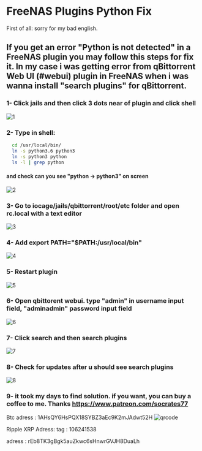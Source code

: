 # FreeNAS Plugins Python Fix

First of all: sorry for my bad english.

##  If you get an error "Python is not detected" in a FreeNAS plugin you may follow this steps for fix it. In my case i was getting error from qBittorrent Web UI (#webui) plugin in FreeNAS when i was wanna install "search plugins" for qBittorrent.

### 1- Click jails and then click 3 dots near of plugin and click shell
![1](https://user-images.githubusercontent.com/59617701/71914905-a95ed100-318b-11ea-8fd6-b1a380fa809f.png)
### 2- Type in shell:
```bash
  cd /usr/local/bin/
  ln -s python3.6 python3
  ln -s python3 python
  ls -l | grep python
```
####  and check can you see "python -> python3" on screen
![2](https://user-images.githubusercontent.com/59617701/71914906-a95ed100-318b-11ea-8f67-d19b5d3fde75.png)
### 3- Go to iocage/jails/qbittorrent/root/etc folder and open **rc.local** with a text editor
![3](https://user-images.githubusercontent.com/59617701/71914907-a95ed100-318b-11ea-99c9-4eba0862e1dc.png)
### 4- Add   export PATH="$PATH:/usr/local/bin"
![4](https://user-images.githubusercontent.com/59617701/71914908-a9f76780-318b-11ea-99c5-0e81ac82e43d.png)
### 5- Restart plugin
![5](https://user-images.githubusercontent.com/59617701/71914910-a9f76780-318b-11ea-8956-d71b5a33a6df.png)
### 6- Open qbittorent webui. type "admin" in username input field, "adminadmin" password input field
![6](https://user-images.githubusercontent.com/59617701/71915267-70732c00-318c-11ea-9d4f-c3ede4b97444.png)
### 7- Click search and then search plugins
![7](https://user-images.githubusercontent.com/59617701/71915268-70732c00-318c-11ea-8454-b5a43d7e88a6.png)
### 8- Check for updates after u should see search plugins
![8](https://user-images.githubusercontent.com/59617701/71915269-70732c00-318c-11ea-9d25-a17ddc958381.png)
### 9- it took my days to find solution. if you want, you can buy a coffee to me. Thanks https://www.patreon.com/socrates77 
Btc adress : 1AHsQY6HsPQX18SYBZ3aEc9K2mJAdwt52H
![qrcode](https://user-images.githubusercontent.com/59620795/71922756-9d2f3f80-319c-11ea-8d27-1a5f0a694506.png)

Ripple XRP Adress:
tag : 106241538

adress : rEb8TK3gBgk5auZkwc6sHnwrGVJH8DuaLh

